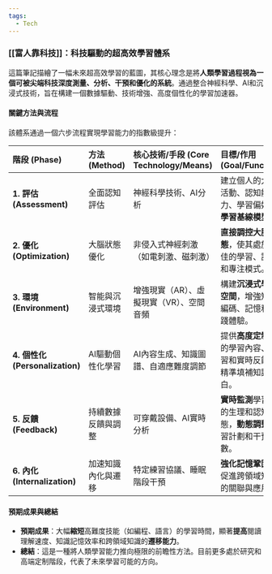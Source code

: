 ```yaml
---
tags:
  - Tech
---
```


### [[富人靠科技]]：科技驅動的超高效學習體系

這篇筆記描繪了一幅未來超高效學習的藍圖，其核心理念是將**人類學習過程視為一個可被尖端科技深度測量、分析、干預和優化的系統**。通過整合神經科學、AI和沉浸式技術，旨在構建一個數據驅動、技術增強、高度個性化的學習加速器。

#### 關鍵方法與流程

該體系通過一個六步流程實現學習能力的指數級提升：

| 階段 (Phase) | 方法 (Method) | 核心技術/手段 (Core Technology/Means) | 目標/作用 (Goal/Function) |
| :--- | :--- | :--- | :--- |
| **1. 評估 (Assessment)** | 全面認知評估 | 神經科學技術、AI分析 | 建立個人的大腦活動、認知能力、學習偏好等**學習基線模型**。 |
| **2. 優化 (Optimization)** | 大腦狀態優化 | 非侵入式神經刺激（如電刺激、磁刺激） | **直接調控大腦狀態**，使其處於最佳的學習、記憶和專注模式。 |
| **3. 環境 (Environment)** | 智能與沉浸式環境 | 增強現實（AR）、虛擬現實（VR）、空間音頻 | 構建**沉浸式學習空間**，增強知識編碼、記憶和實踐體驗。 |
| **4. 個性化 (Personalization)** | AI驅動個性化學習 | AI內容生成、知識圖譜、自適應難度調節 | 提供**高度定制化**的學習內容、練習和實時反饋，精準填補知識空白。 |
| **5. 反饋 (Feedback)** | 持續數據反饋與調整 | 可穿戴設備、AI實時分析 | **實時監測**學習者的生理和認知狀態，**動態調整**學習計劃和干預參數。 |
| **6. 內化 (Internalization)** | 加速知識內化與遷移 | 特定練習協議、睡眠階段干預 | **強化記憶鞏固**並促進跨領域知識的關聯與應用。 |

#### 預期成果與總結

*   **預期成果**：大幅**縮短**高難度技能（如編程、語言）的學習時間，顯著**提高**閱讀理解速度、知識記憶效率和跨領域知識的**遷移能力**。
*   **總結**：這是一種將人類學習能力推向極限的前瞻性方法。目前更多處於研究和高端定制階段，代表了未來學習可能的方向。